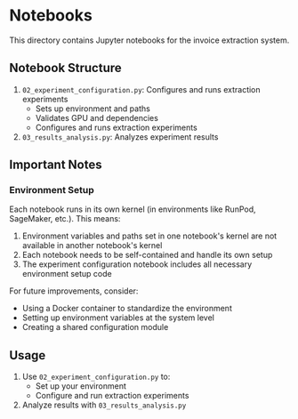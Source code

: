 # Notebooks

This directory contains Jupyter notebooks for the invoice extraction system.

## Notebook Structure

1. `02_experiment_configuration.py`: Configures and runs extraction experiments
   - Sets up environment and paths
   - Validates GPU and dependencies
   - Configures and runs extraction experiments
2. `03_results_analysis.py`: Analyzes experiment results

## Important Notes

### Environment Setup
Each notebook runs in its own kernel (in environments like RunPod, SageMaker, etc.). This means:

1. Environment variables and paths set in one notebook's kernel are not available in another notebook's kernel
2. Each notebook needs to be self-contained and handle its own setup
3. The experiment configuration notebook includes all necessary environment setup code

For future improvements, consider:
- Using a Docker container to standardize the environment
- Setting up environment variables at the system level
- Creating a shared configuration module

## Usage

1. Use `02_experiment_configuration.py` to:
   - Set up your environment
   - Configure and run extraction experiments
2. Analyze results with `03_results_analysis.py` 